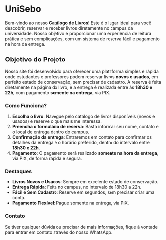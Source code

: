 # **UniSebo**

Bem-vindo ao nosso **Catálogo de Livros**! Este é o lugar ideal para você descobrir, reservar e receber livros diretamente no campus da universidade. Nosso objetivo é proporcionar uma experiência de leitura prática e sem complicações, com um sistema de reserva fácil e pagamento na hora da entrega.

## **Objetivo do Projeto**

Nosso site foi desenvolvido para oferecer uma plataforma simples e rápida onde estudantes e professores podem reservar livros **novos e usados**, em perfeito estado de conservação, sem precisar de cadastro. A reserva é feita diretamente na página do livro, e a entrega é realizada entre às **18h30 e 22h**, com pagamento **somente na entrega**, via PIX.

### **Como Funciona?**

1. **Escolha o livro**: Navegue pelo catálogo de livros disponíveis (novos e usados) e reserve o que mais lhe interessa.
2. **Preencha o formulário de reserva**: Basta informar seu nome, contato e o local de entrega dentro do campus.
3. **Confirmação da entrega**: Entraremos em contato para confirmar os detalhes da entrega e o horário preferido, dentro do intervalo entre **18h30 e 22h**.
4. **Pagamento**: O pagamento será realizado **somente na hora da entrega**, via PIX, de forma rápida e segura.

### **Destaques**

* **Livros Novos e Usados**: Sempre em excelente estado de conservação.
* **Entrega Rápida**: Feita no campus, no intervalo de 18h30 a 22h.
* **Fácil e Sem Cadastro**: Reserve em segundos, sem precisar criar uma conta.
* **Pagamento Flexível**: Pague somente na entrega, via PIX.

### **Contato**

Se tiver qualquer dúvida ou precisar de mais informações, fique à vontade para entrar em contato através do nosso WhatsApp.

